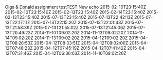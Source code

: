 Olga & Donald assignment testTEST
New echo
2015-02-10T23:15:40Z
2015-02-10T23:15:40Z
2015-02-13T23:15:40Z
2015-02-14T23:15:40Z
2015-02-13T23:15:40Z
2015-07-13T23:15:40Z
2015-07-13T22:42:13Z
2015-07-13T22:17:11Z
2015-07-13T22:15:20Z
2015-07-13T22:01:43Z
2015-07-13T21:58:39Z
2015-07-13T21:55:02Z
2015-07-13T21:45:06Z
2015-07-13T20:49:23Z
2014-11-10T09:02:20Z
2014-11-13T09:02:20Z
2014-11-14T09:02:20Z
2014-11-13T09:02:20Z
2015-04-12T09:02:20Z
2015-04-12T08:28:53Z
2015-04-12T08:03:51Z
2015-04-12T08:02:00Z
2015-04-12T07:48:23Z
2015-04-12T07:45:19Z
2015-04-12T07:41:42Z
2015-04-12T07:31:46Z
2015-04-12T06:36:03Z
2014-11-10T09:02:20Z
